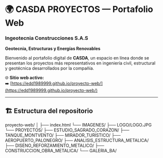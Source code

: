 # 🌍 CASDA PROYECTOS — Portafolio Web

### Ingeotecnia Construcciones S.A.S  
**Geotecnia, Estructuras y Energías Renovables**

Bienvenido al portafolio digital de **CASDA**, un espacio en línea donde se presentan los proyectos más representativos en ingeniería civil, estructural y geotécnica desarrollados por la compañía.  

🌐 **Sitio web activo:**  
➡️ [https://edd1989999.github.io/proyecto-web/](https://edd1989999.github.io/proyecto-web/)

---

## 🏗️ Estructura del repositorio

proyecto-web/
│
├── index.html
└── IMAGENES/
├── LOGO/LOGO.JPG
└── PROYECTOS/
├── ESTUDIO_SAGRADO_CORAZON/
├── TANQUE_MONTVENTO/
├── MIRADOR_TURISTICO/
├── AEROPUERTO_PALONEGRO/
├── ANALISIS_ESTRUCTURA_METALICA/
├── DISENO_REFORZAMIENTO_METALICO/
├── CONSTRUCCION_OBRA_METALICA/
└── GALERIA_BA/
